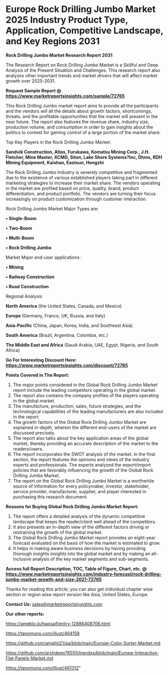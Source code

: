 # Europe Rock Drilling Jumbo Market 2025 Industry Product Type, Application, Competitive Landscape, and Key Regions 2031

<strong>Rock Drilling Jumbo Market Research Report 2031</strong>

The Research Report on Rock Drilling Jumbo Market is a Skillful and Deep Analysis of the Present Situation and Challenges. This research report also analyzes other important trends and market drivers that will affect market growth over 2025-2031.

<strong>Request Sample Report @ <a href=https://www.marketreportsinsights.com/sample/72765>https://www.marketreportsinsights.com/sample/72765</a></strong>

This Rock Drilling Jumbo market report aims to provide all the participants and the vendors will all the details about growth factors, shortcomings, threats, and the profitable opportunities that the market will present in the near future. The report also features the revenue share, industry size, production volume, and consumption in order to gain insights about the politics to contest for gaining control of a large portion of the market share.

Top Key Players in the Rock Drilling Jumbo Market:

<strong>Sandvik Construction, Atlas, Furukawa, Komatsu Mining Corp., J.H. Fletcher, Mine Master, XCMG, Siton, Lake Shore Systems?Inc, Dhms, RDH Mining Equipment, Kaishan, Eastsun, Hengzhi</strong>

The Rock Drilling Jumbo Industry is severely competitive and fragmented due to the existence of various established players taking part in different marketing strategies to increase their market share. The vendors operating in the market are profiled based on price, quality, brand, product differentiation, and product portfolio. The vendors are turning their focus increasingly on product customization through customer interaction.

Rock Drilling Jumbo Market Major Types are:

<strong>• Single-Boom

• Two-Boom

• Multi-Boom

• Rock Drilling Jumbo</strong>

Market Major end-user applications :

<strong>• Mining

• Railway Construction

• Road Construction</strong>

Regional Analysis

</u><strong><b>North America</b></strong> (the United States, Canada, and Mexico)

<strong><b>Europe </b></strong>(Germany, France, UK, Russia, and Italy)

<strong><b>Asia-Pacific</b></strong> (China, Japan, Korea, India, and Southeast Asia)

<strong><b>South America</b></strong> (Brazil, Argentina, Colombia, etc.)

<strong><b>The Middle East and Africa</b></strong> (Saudi Arabia, UAE, Egypt, Nigeria, and South Africa)

<strong>Go For Interesting Discount Here: <a href=https://www.marketreportsinsights.com/discount/72765>https://www.marketreportsinsights.com/discount/72765</a></strong>

<strong>Points Covered in The Report:</strong>
<ol>
  <li>The major points considered in the Global Rock Drilling Jumbo Market report include the leading competitors operating in the global market.</li>
  <li>The report also contains the company profiles of the players operating in the global market.</li>
  <li>The manufacture, production, sales, future strategies, and the technological capabilities of the leading manufacturers are also included in the report.</li>
  <li>The growth factors of the Global Rock Drilling Jumbo Market are explained in-depth, wherein the different end-users of the market are discussed precisely.</li>
  <li>The report also talks about the key application areas of the global market, thereby providing an accurate description of the market to the readers/users.</li>
  <li>The report incorporates the SWOT analysis of the market. In the final section, the report features the opinions and views of the industry experts and professionals. The experts analyzed the export/import policies that are favorably influencing the growth of the Global Rock Drilling Jumbo Market.</li>
  <li>The report on the Global Rock Drilling Jumbo Market is a worthwhile source of information for every policymaker, investor, stakeholder, service provider, manufacturer, supplier, and player interested in purchasing this research document.</li>
</ol>
<strong>Reasons for Buying Global Rock Drilling Jumbo Market Report:</strong>

<ol>
  <li>The report offers a detailed analysis of the dynamic competitive landscape that keeps the reader/client well ahead of the competitors.</li>
  <li>It also presents an in-depth view of the different factors driving or restraining the growth of the global market.</li>
  <li>The Global Rock Drilling Jumbo Market report provides an eight-year forecast evaluated on the basis of how the market is estimated to grow.</li>
  <li>It helps in making aware business decisions by having providing thorough insights insights into the global market and by making an all-inclusive analysis of the key market segments and sub-segments.</li>
</ol>
<strong>Access full Report Description, TOC, Table of Figure, Chart, etc. @ <a href=https://www.marketreportsinsights.com/industry-forecast/rock-drilling-jumbo-market-growth-and-size-2021-72765>https://www.marketreportsinsights.com/industry-forecast/rock-drilling-jumbo-market-growth-and-size-2021-72765</a></strong>


Thanks for reading this article; you can also get individual chapter wise section or region wise report version like Asia, United States, Europe.

<strong>Contact Us:</strong>
sales@marketreportsinsights.com

<strong>Our other reports:</strong>

<a href=https://ameblo.jp/haqsaif/entry-12886408706.html>https://ameblo.jp/haqsaif/entry-12886408706.html</a>

<a href=https://tanomuno.com/illust/464158>https://tanomuno.com/illust/464158</a>

<a href=https://github.com/anjaliiii21/aa/blob/main/Europe-Color-Sorter-Market.md>https://github.com/anjaliiii21/aa/blob/main/Europe-Color-Sorter-Market.md</a>

<a href=https://github.com/arshdeep76555/trendss/blob/main/Europe-Interactive-Flat-Panels-Market.md>https://github.com/arshdeep76555/trendss/blob/main/Europe-Interactive-Flat-Panels-Market.md</a>

<a href=https://tanomuno.com/illust/461312>https://tanomuno.com/illust/461312</a>"
